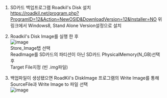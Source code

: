 1. SD카드 백업프로그램 Roadkil's Disk 설치   
https://roadkil.net/program.php?ProgramID=12&Action=NewOSID&DownloadVersion=12&Installer=NO
위 링크에서 Windows8, Stand Alone Version설정으로 설치

2. Roadkil's Disk Image를 실행 한 후   
![image](https://user-images.githubusercontent.com/79160507/122013134-d8ee2000-cdf8-11eb-83ce-595c3ec12000.png)   
Store_Image탭 선택   
ReadImage를 SD카드의 파티션이 아닌 SD카드 PhysicalMemory(N_GB)선택 후   
Target File지정 (빈 .img파일)

3. 백업파일이 생성됐으면 RoadKil's DiskImage 프로그램의 Write Image를 통해   
SourceFile과 Write Image to 파일 선택   
![image](https://user-images.githubusercontent.com/79160507/122032617-c7157880-ce0a-11eb-9aed-ebcd3695849f.png)   



